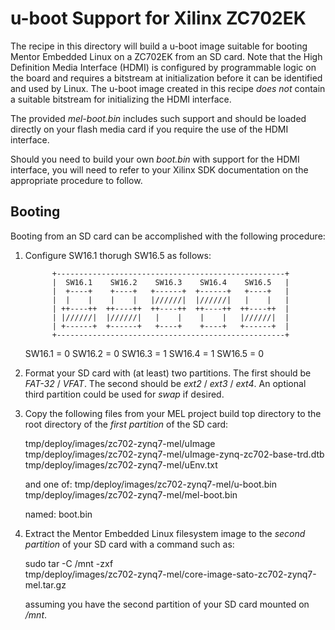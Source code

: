 u-boot Support for Xilinx ZC702EK
=================================

The recipe in this directory will build a u-boot image suitable for booting
Mentor Embedded Linux on a ZC702EK from an SD card.  Note that the High
Definition Media Interface (HDMI) is configured by programmable logic on the
board and requires a bitstream at initialization before it can be identified and
used by Linux.  The u-boot image created in this recipe *does not* contain a
suitable bitstream for initializing the HDMI interface.

The provided _mel-boot.bin_ includes such support and should be loaded directly on
your flash media card if you require the use of the HDMI interface.

Should you need to build your own _boot.bin_ with support for the HDMI
interface, you will need to refer to your Xilinx SDK documentation on the
appropriate procedure to follow.

Booting
-------

Booting from an SD card can be accomplished with the following procedure:

1. Configure SW16.1 thorugh SW16.5 as follows:

             +---------------------------------------------------+
             |  SW16.1    SW16.2    SW16.3    SW16.4    SW16.5   |
             |  +----+    +----+   +------+  +------+   +----+   |
             |  |    |    |    |   |//////|  |//////|   |    |   |
             | ++----++  ++----++  ++----++  ++----++  ++----++  |
             | |//////|  |//////|   |    |    |    |   |//////|  |
             | +------+  +------+   +----+    +----+   +------+  |
             +---------------------------------------------------+

   SW16.1 = 0
   SW16.2 = 0
   SW16.3 = 1
   SW16.4 = 1
   SW16.5 = 0

2. Format your SD card with (at least) two partitions.  The first should be
   _FAT-32_ / _VFAT_.  The second should be _ext2_ / _ext3_ / _ext4_.  An
   optional third partition could be used for _swap_ if desired.

3. Copy the following files from your MEL project build top directory to the
   root directory of the *first partition* of the SD card:

      tmp/deploy/images/zc702-zynq7-mel/uImage
      tmp/deploy/images/zc702-zynq7-mel/uImage-zynq-zc702-base-trd.dtb
      tmp/deploy/images/zc702-zynq7-mel/uEnv.txt

   and one of:
      tmp/deploy/images/zc702-zynq7-mel/u-boot.bin
      tmp/deploy/images/zc702-zynq7-mel/mel-boot.bin

   named:
      boot.bin

4. Extract the Mentor Embedded Linux filesystem image to the *second partition*
   of your SD card with a command such as:

      sudo tar -C /mnt -zxf \
         tmp/deploy/images/zc702-zynq7-mel/core-image-sato-zc702-zynq7-mel.tar.gz

   assuming you have the second partition of your SD card mounted on */mnt*.

